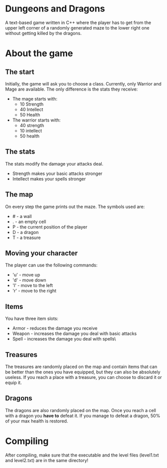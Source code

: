 # Dungeons and Dragons
A text-based game written in C++ where the player has to get from the upper left corner of a randomly generated maze to the lower right one without getting killed by the dragons.
# About the game
## The start
Initially, the game will ask you to choose a class. Currently, only Warrior and Mage are available. The only difference is the stats they receive:
* The mage starts with:
  * 10 Strength
  * 40 Intellect
  * 50 Health 
* The warrior starts with:
  * 40 strength
  * 10 intellect
  * 50 health
## The stats
The stats modify the damage your attacks deal.
* Strength makes your basic attacks stronger
* Intellect makes your spells stronger
## The map
On every step the game prints out the maze. The symbols used are:
* \# - a wall
* . - an empty cell
* P - the current position of the player
* D - a dragon
* T - a treasure
## Moving your character
The player can use the following commands:
* 'u' - move up
* 'd' - move down
* 'l' - move to the left
* 'r' - move to the right
## Items
You have three item slots:
* Armor - reduces the damage you receive
* Weapon - increases the damage you deal with basic attacks
* Spell - increases the damage you deal with spells\
## Treasures
The treasures are randomly placed on the map and contain items that can be better than the ones you have equipped, but they can also be absolutely useless. If you reach a place with a treasure, you can choose to discard it or equip it.
## Dragons
The dragons are also randomly placed on the map. Once you reach a cell with a dragon you **have to** defeat it. If you manage to defeat a dragon, 50% of your max health is restored.

# Compiling
After compiling, make sure that the executable and the level files (level1.txt and level2.txt) are in the same directory!
